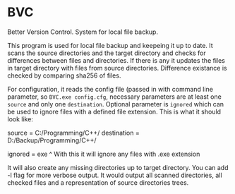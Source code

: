 # BVC

Better Version Control. System for local file backup.

This program is used for local file backup and keepeing it up to date. It scans the source directories and the target directory and checks for differences between files and directories. If there is any it updates the files in target directory with files from source directories. Difference existance is checked by comparing sha256 of files.

For configuration, it reads the config file (passed in with command line parameter, so `BVC.exe config.cfg`, necessary parameters are at least one `source` and only one `destination`. Optional parameter is `ignored` which can be used to ignore files with a defined file extension. This is what it should look like:

source = C:/Programming/C++/
destination = D:/Backup/Programming/C++/

ignored = exe
^ With this it will ignore any files with .exe extension

It will also create any missing directories up to target directory. You can add -l flag for more verbose output. It would output all scanned directories, all checked files and a representation of source directories trees.